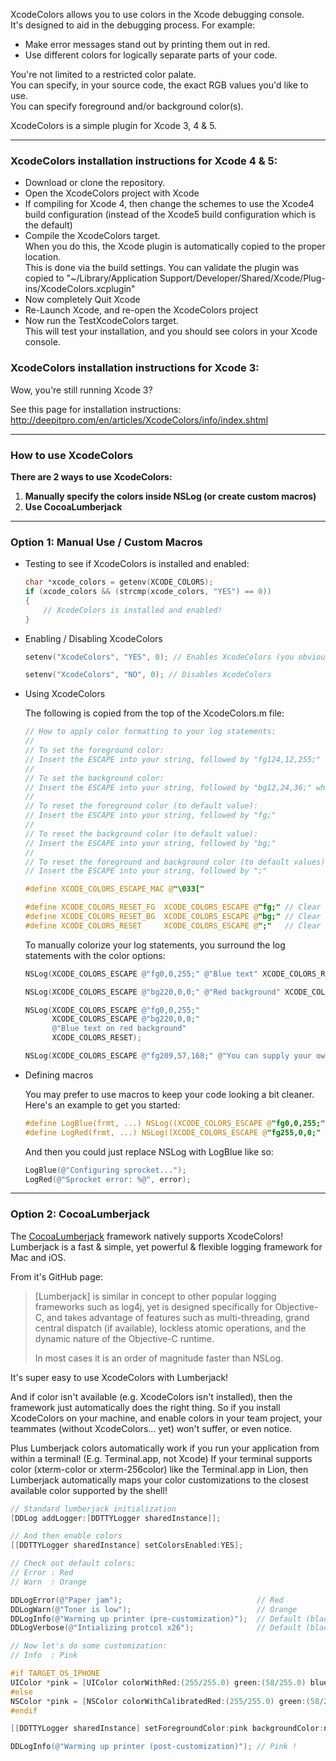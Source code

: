 XcodeColors allows you to use colors in the Xcode debugging console.  
It's designed to aid in the debugging process. For example:
- Make error messages stand out by printing them out in red.
- Use different colors for logically separate parts of your code.

You're not limited to a restricted color palate.  
You can specify, in your source code, the exact RGB values you'd like to use.  
You can specify foreground and/or background color(s).

XcodeColors is a simple plugin for Xcode 3, 4 & 5.  

***

### XcodeColors installation instructions for Xcode 4 & 5:

- Download or clone the repository.
- Open the XcodeColors project with Xcode
- If compiling for Xcode 4, then change the schemes to use the Xcode4 build configuration (instead of the Xcode5 build configuration which is the default)
- Compile the XcodeColors target.  
    When you do this, the Xcode plugin is automatically copied to the proper location.  
    This is done via the build settings.
    You can validate the plugin was copied to "~/Library/Application Support/Developer/Shared/Xcode/Plug-ins/XcodeColors.xcplugin"  
- Now completely Quit Xcode
- Re-Launch Xcode, and re-open the XcodeColors project
- Now run the TestXcodeColors target.  
    This will test your installation, and you should see colors in your Xcode console.

### XcodeColors installation instructions for Xcode 3:

Wow, you're still running Xcode 3?  

See this page for installation instructions:  
http://deepitpro.com/en/articles/XcodeColors/info/index.shtml

***

### How to use XcodeColors

**There are 2 ways to use XcodeColors:**

1. **Manually specify the colors inside NSLog (or create custom macros)**
2. **Use CocoaLumberjack**

***

### Option 1: Manual Use / Custom Macros

-  Testing to see if XcodeColors is installed and enabled:

    ```objective-c
    char *xcode_colors = getenv(XCODE_COLORS);
    if (xcode_colors && (strcmp(xcode_colors, "YES") == 0))
    {
        // XcodeColors is installed and enabled!
    }
    ```

-  Enabling / Disabling XcodeColors

    ```objective-c
    setenv("XcodeColors", "YES", 0); // Enables XcodeColors (you obviously have to install it too)
    
    setenv("XcodeColors", "NO", 0); // Disables XcodeColors
    ```

- Using XcodeColors

    The following is copied from the top of the XcodeColors.m file:

    ```objective-c
    // How to apply color formatting to your log statements:
    // 
    // To set the foreground color:
    // Insert the ESCAPE into your string, followed by "fg124,12,255;" where r=124, g=12, b=255.
    // 
    // To set the background color:
    // Insert the ESCAPE into your string, followed by "bg12,24,36;" where r=12, g=24, b=36.
    // 
    // To reset the foreground color (to default value):
    // Insert the ESCAPE into your string, followed by "fg;"
    // 
    // To reset the background color (to default value):
    // Insert the ESCAPE into your string, followed by "bg;"
    // 
    // To reset the foreground and background color (to default values) in one operation:
    // Insert the ESCAPE into your string, followed by ";"
    
    #define XCODE_COLORS_ESCAPE_MAC @"\033["
    
    #define XCODE_COLORS_RESET_FG  XCODE_COLORS_ESCAPE @"fg;" // Clear any foreground color
    #define XCODE_COLORS_RESET_BG  XCODE_COLORS_ESCAPE @"bg;" // Clear any background color
    #define XCODE_COLORS_RESET     XCODE_COLORS_ESCAPE @";"   // Clear any foreground or background color
    ```
    
    To manually colorize your log statements, you surround the log statements with the color options:
    
    ```objective-c
    NSLog(XCODE_COLORS_ESCAPE @"fg0,0,255;" @"Blue text" XCODE_COLORS_RESET);
    
    NSLog(XCODE_COLORS_ESCAPE @"bg220,0,0;" @"Red background" XCODE_COLORS_RESET);
    
    NSLog(XCODE_COLORS_ESCAPE @"fg0,0,255;"
          XCODE_COLORS_ESCAPE @"bg220,0,0;"
          @"Blue text on red background"
          XCODE_COLORS_RESET);
    
    NSLog(XCODE_COLORS_ESCAPE @"fg209,57,168;" @"You can supply your own RGB values!" XCODE_COLORS_RESET);
    ```

- Defining macros
  
    You may prefer to use macros to keep your code looking a bit cleaner.  
    Here's an example to get you started:

    ```objective-c
    #define LogBlue(frmt, ...) NSLog((XCODE_COLORS_ESCAPE @"fg0,0,255;" frmt XCODE_COLORS_RESET), ##__VA_ARGS__)
    #define LogRed(frmt, ...) NSLog((XCODE_COLORS_ESCAPE @"fg255,0,0;" frmt XCODE_COLORS_RESET), ##__VA_ARGS__)
    ```
    
    And then you could just replace NSLog with LogBlue like so:
    
    ```objective-c
    LogBlue(@"Configuring sprocket...");
    LogRed(@"Sprocket error: %@", error);
    ```

***

### Option 2: CocoaLumberjack

The [CocoaLumberjack](https://github.com/robbiehanson/CocoaLumberjack) framework natively supports XcodeColors!  
Lumberjack is a fast & simple, yet powerful & flexible logging framework for Mac and iOS.

From it's GitHub page:

> [Lumberjack] is similar in concept to other popular logging frameworks such as log4j,
> yet is designed specifically for Objective-C, and takes advantage of features such as
> multi-threading, grand central dispatch (if available), lockless atomic operations,
> and the dynamic nature of the Objective-C runtime.
> 
> In most cases it is an order of magnitude faster than NSLog.

It's super easy to use XcodeColors with Lumberjack!

And if color isn't available (e.g. XcodeColors isn't installed), then the framework just automatically does the right thing. So if you install XcodeColors on your machine, and enable colors in your team project, your teammates (without XcodeColors... yet) won't suffer, or even notice.

Plus Lumberjack colors automatically work if you run your application from within a terminal! (E.g. Terminal.app, not Xcode) If your terminal supports color (xterm-color or xterm-256color) like the Terminal.app in Lion, then Lumberjack automatically maps your color customizations to the closest available color supported by the shell!

```objective-c
// Standard lumberjack initialization
[DDLog addLogger:[DDTTYLogger sharedInstance]];

// And then enable colors
[[DDTTYLogger sharedInstance] setColorsEnabled:YES];

// Check out default colors:
// Error : Red
// Warn  : Orange

DDLogError(@"Paper jam");                              // Red
DDLogWarn(@"Toner is low");                            // Orange
DDLogInfo(@"Warming up printer (pre-customization)");  // Default (black)
DDLogVerbose(@"Intializing protcol x26");              // Default (black)

// Now let's do some customization:
// Info  : Pink

#if TARGET_OS_IPHONE
UIColor *pink = [UIColor colorWithRed:(255/255.0) green:(58/255.0) blue:(159/255.0) alpha:1.0];
#else
NSColor *pink = [NSColor colorWithCalibratedRed:(255/255.0) green:(58/255.0) blue:(159/255.0) alpha:1.0];
#endif

[[DDTTYLogger sharedInstance] setForegroundColor:pink backgroundColor:nil forFlag:LOG_FLAG_INFO];

DDLogInfo(@"Warming up printer (post-customization)"); // Pink !
```
